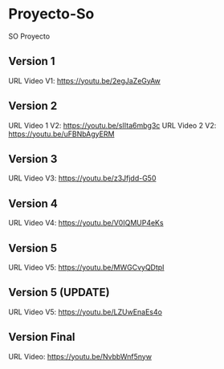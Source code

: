 # Proyecto-So
SO Proyecto
## Version 1
URL Video V1: https://youtu.be/2egJaZeGyAw
## Version 2
URL Video 1 V2: https://youtu.be/sIIta6mbg3c
URL Video 2 V2: https://youtu.be/uFBNbAgyERM
## Version 3
URL Video V3: https://youtu.be/z3Jfjdd-G50
## Version 4
URL Video V4: https://youtu.be/V0IQMUP4eKs
## Version 5 
URL Video V5: https://youtu.be/MWGCvyQDtpI
## Version 5 (UPDATE)
URL Video V5: https://youtu.be/LZUwEnaEs4o
## Version Final
URL Video: https://youtu.be/NvbbWnf5nyw